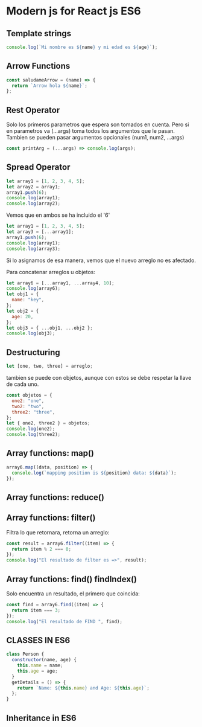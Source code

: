 # Modern js for React js ES6

## Template strings

```javascript
console.log(`Mi nombre es ${name} y mi edad es ${age}`);
```

## Arrow Functions

```javascript
const saludameArrow = (name) => {
  return `Arrow hola ${name}`;
};
```

## Rest Operator

Solo los primeros parametros que espera son tomados en cuenta. Pero si en parametros va (...args) toma todos los argumentos que le pasan.
Tambien se pueden pasar argumentos opcionales (num1, num2, ...args)

```javascript
const printArg = (...args) => console.log(args);
```

## Spread Operator

```javascript
let array1 = [1, 2, 3, 4, 5];
let array2 = array1;
array1.push(6);
console.log(array1);
console.log(array2);
```

Vemos que en ambos se ha incluido el '6'

```javascript
let array1 = [1, 2, 3, 4, 5];
let array3 = [...array1];
array1.push(6);
console.log(array1);
console.log(array3);
```

Si lo asignamos de esa manera, vemos que el nuevo arreglo no es afectado.

Para concatenar arreglos u objetos:

```javascript
let array6 = [...array1, ...array4, 10];
console.log(array6);
let obj1 = {
  name: "key",
};
let obj2 = {
  age: 20,
};
let obj3 = { ...obj1, ...obj2 };
console.log(obj3);
```

## Destructuring

```javascript
let [one, two, three] = arreglo;
```

tambien se puede con objetos, aunque con estos se debe respetar la llave de cada uno.

```javascript
const objetos = {
  one2: "one",
  two2: "two",
  three2: "three",
};
let { one2, three2 } = objetos;
console.log(one2);
console.log(three2);
```

## Array functions: map()

```javascript
array6.map((data, position) => {
  console.log(`mapping position is ${position} data: ${data}`);
});
```

## Array functions: reduce()

## Array functions: filter()

Filtra lo que retornara, retorna un arreglo:

```javascript
const result = array6.filter((item) => {
  return item % 2 === 0;
});
console.log("El resultado de filter es =>", result);
```

## Array functions: find() findIndex()

Solo encuentra un resultado, el primero que coincida:

```javascript
const find = array6.find((item) => {
  return item === 3;
});
console.log("El resultado de FIND ", find);
```

## CLASSES IN ES6

```javascript
class Person {
  constructor(name, age) {
    this.name = name;
    this.age = age;
  }
  getDetails = () => {
    return `Name: ${this.name} and Age: ${this.age}`;
  };
}
```

## Inheritance in ES6

